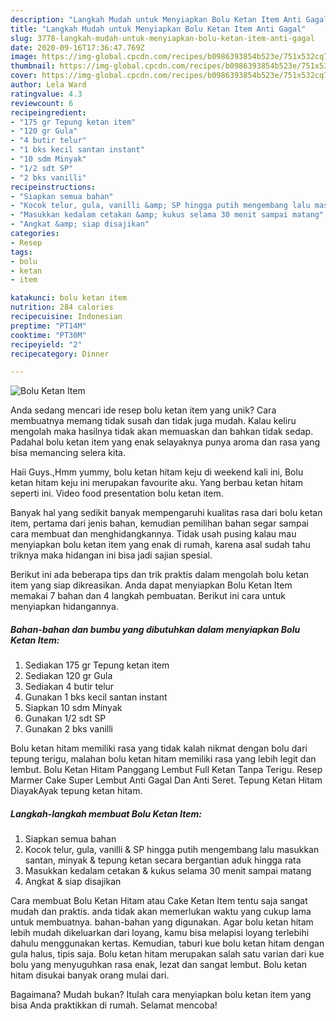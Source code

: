 ```yaml
---
description: "Langkah Mudah untuk Menyiapkan Bolu Ketan Item Anti Gagal"
title: "Langkah Mudah untuk Menyiapkan Bolu Ketan Item Anti Gagal"
slug: 3778-langkah-mudah-untuk-menyiapkan-bolu-ketan-item-anti-gagal
date: 2020-09-16T17:36:47.769Z
image: https://img-global.cpcdn.com/recipes/b0986393854b523e/751x532cq70/bolu-ketan-item-foto-resep-utama.jpg
thumbnail: https://img-global.cpcdn.com/recipes/b0986393854b523e/751x532cq70/bolu-ketan-item-foto-resep-utama.jpg
cover: https://img-global.cpcdn.com/recipes/b0986393854b523e/751x532cq70/bolu-ketan-item-foto-resep-utama.jpg
author: Lela Ward
ratingvalue: 4.3
reviewcount: 6
recipeingredient:
- "175 gr Tepung ketan item"
- "120 gr Gula"
- "4 butir telur"
- "1 bks kecil santan instant"
- "10 sdm Minyak"
- "1/2 sdt SP"
- "2 bks vanilli"
recipeinstructions:
- "Siapkan semua bahan"
- "Kocok telur, gula, vanilli &amp; SP hingga putih mengembang lalu masukkan santan, minyak &amp; tepung ketan secara bergantian aduk hingga rata"
- "Masukkan kedalam cetakan &amp; kukus selama 30 menit sampai matang"
- "Angkat &amp; siap disajikan"
categories:
- Resep
tags:
- bolu
- ketan
- item

katakunci: bolu ketan item 
nutrition: 284 calories
recipecuisine: Indonesian
preptime: "PT14M"
cooktime: "PT30M"
recipeyield: "2"
recipecategory: Dinner

---
```



![Bolu Ketan Item](https://img-global.cpcdn.com/recipes/b0986393854b523e/751x532cq70/bolu-ketan-item-foto-resep-utama.jpg)

Anda sedang mencari ide resep bolu ketan item yang unik? Cara membuatnya memang tidak susah dan tidak juga mudah. Kalau keliru mengolah maka hasilnya tidak akan memuaskan dan bahkan tidak sedap. Padahal bolu ketan item yang enak selayaknya punya aroma dan rasa yang bisa memancing selera kita.

Haii Guys.,Hmm yummy, bolu ketan hitam keju di weekend kali ini, Bolu ketan hitam keju ini merupakan favourite aku. Yang berbau ketan hitam seperti ini. Video food presentation bolu ketan item.

Banyak hal yang sedikit banyak mempengaruhi kualitas rasa dari bolu ketan item, pertama dari jenis bahan, kemudian pemilihan bahan segar sampai cara membuat dan menghidangkannya. Tidak usah pusing kalau mau menyiapkan bolu ketan item yang enak di rumah, karena asal sudah tahu triknya maka hidangan ini bisa jadi sajian spesial.


Berikut ini ada beberapa tips dan trik praktis dalam mengolah bolu ketan item yang siap dikreasikan. Anda dapat menyiapkan Bolu Ketan Item memakai 7 bahan dan 4 langkah pembuatan. Berikut ini cara untuk menyiapkan hidangannya.

<!--inarticleads1-->

##### Bahan-bahan dan bumbu yang dibutuhkan dalam menyiapkan Bolu Ketan Item:

1. Sediakan 175 gr Tepung ketan item
1. Sediakan 120 gr Gula
1. Sediakan 4 butir telur
1. Gunakan 1 bks kecil santan instant
1. Siapkan 10 sdm Minyak
1. Gunakan 1/2 sdt SP
1. Gunakan 2 bks vanilli


Bolu ketan hitam memiliki rasa yang tidak kalah nikmat dengan bolu dari tepung terigu, malahan bolu ketan hitam memiliki rasa yang lebih legit dan lembut. Bolu Ketan Hitam Panggang Lembut Full Ketan Tanpa Terigu. Resep Marmer Cake Super Lembut Anti Gagal Dan Anti Seret. Tepung Ketan Hitam DiayakAyak tepung ketan hitam. 

<!--inarticleads2-->

##### Langkah-langkah membuat Bolu Ketan Item:

1. Siapkan semua bahan
1. Kocok telur, gula, vanilli &amp; SP hingga putih mengembang lalu masukkan santan, minyak &amp; tepung ketan secara bergantian aduk hingga rata
1. Masukkan kedalam cetakan &amp; kukus selama 30 menit sampai matang
1. Angkat &amp; siap disajikan


Cara membuat Bolu Ketan Hitam atau Cake Ketan Item tentu saja sangat mudah dan praktis. anda tidak akan memerlukan waktu yang cukup lama untuk membuatnya. bahan-bahan yang digunakan. Agar bolu ketan hitam lebih mudah dikeluarkan dari loyang, kamu bisa melapisi loyang terlebihi dahulu menggunakan kertas. Kemudian, taburi kue bolu ketan hitam dengan gula halus, tipis saja. Bolu ketan hitam merupakan salah satu varian dari kue bolu yang menyuguhkan rasa enak, lezat dan sangat lembut. Bolu ketan hitam disukai banyak orang mulai dari. 

Bagaimana? Mudah bukan? Itulah cara menyiapkan bolu ketan item yang bisa Anda praktikkan di rumah. Selamat mencoba!
